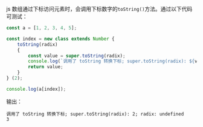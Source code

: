 js 数组通过下标访问元素时，会调用下标数字的`toString()`方法。通过以下代码可测试：

```js
const a = [1, 2, 3, 4, 5];

const index = new class extends Number {
    toString(radix)
    {
        const value = super.toString(radix);
        console.log(`调用了 toString 转换下标; super.toString(radix): ${value}; radix: ${radix}`);
        return value;
    }
} (2);

console.log(a[index]);
```

输出：
```
调用了 toString 转换下标; super.toString(radix): 2; radix: undefined
3
```
